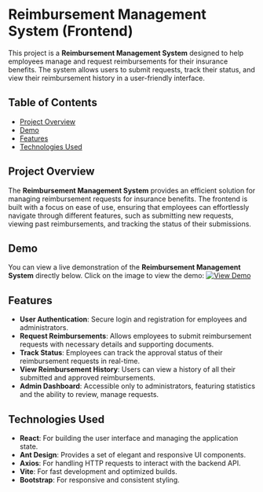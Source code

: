 # Reimbursement Management System (Frontend)

This project is a **Reimbursement Management System** designed to help employees manage and request reimbursements for their insurance benefits. The system allows users to submit requests, track their status, and view their reimbursement history in a user-friendly interface.

## Table of Contents
- [Project Overview](#project-overview)
- [Demo](#demo)
- [Features](#features)
- [Technologies Used](#technologies-used)

## Project Overview
The **Reimbursement Management System** provides an efficient solution for managing reimbursement requests for insurance benefits. The frontend is built with a focus on ease of use, ensuring that employees can effortlessly navigate through different features, such as submitting new requests, viewing past reimbursements, and tracking the status of their submissions.

## Demo
You can view a live demonstration of the **Reimbursement Management System** directly below. Click on the image to view the demo:
[![View Demo](https://via.placeholder.com/800x450?text=Demo+Vid%C3%A9o)](https://drive.google.com/file/d/1jcthhOf8YtAJsnnXDphKQ1gE22EXRvEm/preview)
## Features
- **User Authentication**: Secure login and registration for employees and administrators.
- **Request Reimbursements**: Allows employees to submit reimbursement requests with necessary details and supporting documents.
- **Track Status**: Employees can track the approval status of their reimbursement requests in real-time.
- **View Reimbursement History**: Users can view a history of all their submitted and approved reimbursements.
- **Admin Dashboard**: Accessible only to administrators, featuring statistics and the ability to review, manage requests.

## Technologies Used
- **React**: For building the user interface and managing the application state.
- **Ant Design**: Provides a set of elegant and responsive UI components.
- **Axios**: For handling HTTP requests to interact with the backend API.
- **Vite**: For fast development and optimized builds.
- **Bootstrap**: For responsive and consistent styling.
